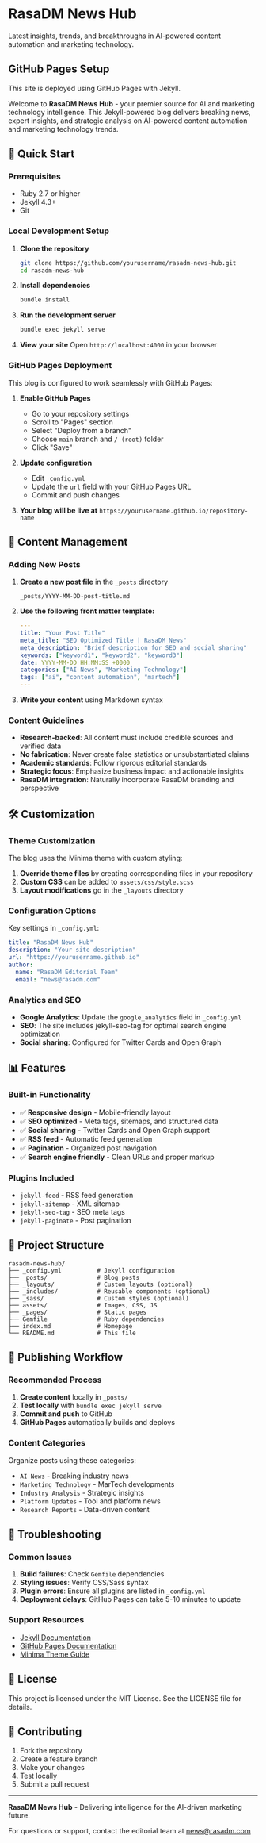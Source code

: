 # RasaDM News Hub

Latest insights, trends, and breakthroughs in AI-powered content automation and marketing technology.

## GitHub Pages Setup

This site is deployed using GitHub Pages with Jekyll.

Welcome to **RasaDM News Hub** - your premier source for AI and marketing technology intelligence. This Jekyll-powered blog delivers breaking news, expert insights, and strategic analysis on AI-powered content automation and marketing technology trends.

## 🚀 Quick Start

### Prerequisites
- Ruby 2.7 or higher
- Jekyll 4.3+
- Git

### Local Development Setup

1. **Clone the repository**
   ```bash
   git clone https://github.com/yourusername/rasadm-news-hub.git
   cd rasadm-news-hub
   ```

2. **Install dependencies**
   ```bash
   bundle install
   ```

3. **Run the development server**
   ```bash
   bundle exec jekyll serve
   ```

4. **View your site**
   Open `http://localhost:4000` in your browser

### GitHub Pages Deployment

This blog is configured to work seamlessly with GitHub Pages:

1. **Enable GitHub Pages**
   - Go to your repository settings
   - Scroll to "Pages" section
   - Select "Deploy from a branch"
   - Choose `main` branch and `/ (root)` folder
   - Click "Save"

2. **Update configuration**
   - Edit `_config.yml`
   - Update the `url` field with your GitHub Pages URL
   - Commit and push changes

3. **Your blog will be live at**
   `https://yourusername.github.io/repository-name`

## 📝 Content Management

### Adding New Posts

1. **Create a new post file** in the `_posts` directory
   ```
   _posts/YYYY-MM-DD-post-title.md
   ```

2. **Use the following front matter template:**
   ```yaml
   ---
   title: "Your Post Title"
   meta_title: "SEO Optimized Title | RasaDM News"
   meta_description: "Brief description for SEO and social sharing"
   keywords: ["keyword1", "keyword2", "keyword3"]
   date: YYYY-MM-DD HH:MM:SS +0000
   categories: ["AI News", "Marketing Technology"]
   tags: ["ai", "content automation", "martech"]
   ---
   ```

3. **Write your content** using Markdown syntax

### Content Guidelines

- **Research-backed**: All content must include credible sources and verified data
- **No fabrication**: Never create false statistics or unsubstantiated claims
- **Academic standards**: Follow rigorous editorial standards
- **Strategic focus**: Emphasize business impact and actionable insights
- **RasaDM integration**: Naturally incorporate RasaDM branding and perspective

## 🛠 Customization

### Theme Customization

The blog uses the Minima theme with custom styling:

1. **Override theme files** by creating corresponding files in your repository
2. **Custom CSS** can be added to `assets/css/style.scss`
3. **Layout modifications** go in the `_layouts` directory

### Configuration Options

Key settings in `_config.yml`:

```yaml
title: "RasaDM News Hub"
description: "Your site description"
url: "https://yourusername.github.io"
author:
  name: "RasaDM Editorial Team"
  email: "news@rasadm.com"
```

### Analytics and SEO

- **Google Analytics**: Update the `google_analytics` field in `_config.yml`
- **SEO**: The site includes jekyll-seo-tag for optimal search engine optimization
- **Social sharing**: Configured for Twitter Cards and Open Graph

## 📊 Features

### Built-in Functionality

- ✅ **Responsive design** - Mobile-friendly layout
- ✅ **SEO optimized** - Meta tags, sitemaps, and structured data
- ✅ **Social sharing** - Twitter Cards and Open Graph support
- ✅ **RSS feed** - Automatic feed generation
- ✅ **Pagination** - Organized post navigation
- ✅ **Search engine friendly** - Clean URLs and proper markup

### Plugins Included

- `jekyll-feed` - RSS feed generation
- `jekyll-sitemap` - XML sitemap
- `jekyll-seo-tag` - SEO meta tags
- `jekyll-paginate` - Post pagination

## 📁 Project Structure

```
rasadm-news-hub/
├── _config.yml          # Jekyll configuration
├── _posts/              # Blog posts
├── _layouts/            # Custom layouts (optional)
├── _includes/           # Reusable components (optional)
├── _sass/               # Custom styles (optional)
├── assets/              # Images, CSS, JS
├── _pages/              # Static pages
├── Gemfile              # Ruby dependencies
├── index.md             # Homepage
└── README.md            # This file
```

## 🚀 Publishing Workflow

### Recommended Process

1. **Create content** locally in `_posts/`
2. **Test locally** with `bundle exec jekyll serve`
3. **Commit and push** to GitHub
4. **GitHub Pages** automatically builds and deploys

### Content Categories

Organize posts using these categories:
- `AI News` - Breaking industry news
- `Marketing Technology` - MarTech developments
- `Industry Analysis` - Strategic insights
- `Platform Updates` - Tool and platform news
- `Research Reports` - Data-driven content

## 🔧 Troubleshooting

### Common Issues

1. **Build failures**: Check `Gemfile` dependencies
2. **Styling issues**: Verify CSS/Sass syntax
3. **Plugin errors**: Ensure all plugins are listed in `_config.yml`
4. **Deployment delays**: GitHub Pages can take 5-10 minutes to update

### Support Resources

- [Jekyll Documentation](https://jekyllrb.com/docs/)
- [GitHub Pages Documentation](https://docs.github.com/en/pages)
- [Minima Theme Guide](https://github.com/jekyll/minima)

## 📄 License

This project is licensed under the MIT License. See the LICENSE file for details.

## 🤝 Contributing

1. Fork the repository
2. Create a feature branch
3. Make your changes
4. Test locally
5. Submit a pull request

---

**RasaDM News Hub** - Delivering intelligence for the AI-driven marketing future.

For questions or support, contact the editorial team at news@rasadm.com 